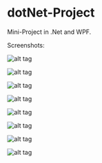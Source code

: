 # dotNet-Project
Mini-Project in .Net and WPF.

Screenshots:

![alt tag](https://s19.postimg.org/6tuu2gc0z/image.png) 

![alt tag](https://s19.postimg.org/l1kir3opv/image.png)

![alt tag](https://s19.postimg.org/qe9d58cmb/image.png)

![alt tag](https://s19.postimg.org/7zyu190bn/image.png)

![alt tag](https://s19.postimg.org/tawe5iig3/image.png)

![alt tag](https://s19.postimg.org/6nh4zd2w3/image.png)

![alt tag](https://s19.postimg.org/v598n95gj/image.png)

![alt tag](https://s19.postimg.org/og2p78k4j/image.png)




<!--https://postimg.org/gallery/2gjvibdkw/b41626ac/-->
